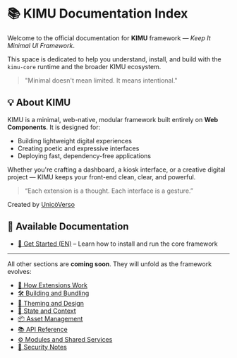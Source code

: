 # 📚 KIMU Documentation Index

Welcome to the official documentation for **KIMU** framework — *Keep It Minimal UI Framework*.

This space is dedicated to help you understand, install, and build with the `kimu-core` runtime and the broader KIMU ecosystem.

> "Minimal doesn't mean limited. It means intentional."


## 💡 About KIMU

KIMU is a minimal, web-native, modular framework built entirely on **Web Components**. It is designed for:

* Building lightweight digital experiences
* Creating poetic and expressive interfaces
* Deploying fast, dependency-free applications

Whether you're crafting a dashboard, a kiosk interface, or a creative digital project — KIMU keeps your front-end clean, clear, and powerful.

> “Each extension is a thought. Each interface is a gesture.”

Created by [UnicòVerso](https://unicoverso.com)


## 📖 Available Documentation

- [🌱 Get Started (EN)](get-started.md) – Learn how to install and run the core framework

---

All other sections are **coming soon**. They will unfold as the framework evolves:

- [🧩 How Extensions Work](extensions.md)
- [🛠️ Building and Bundling](build.md)
- [🎨 Theming and Design](theming.md)
- [🧬 State and Context](state.md)
- [📦 Asset Management](assets.md)
- [📚 API Reference](api.md)
- [⚙️ Modules and Shared Services](modules.md)
- [🔐 Security Notes](security.md)
